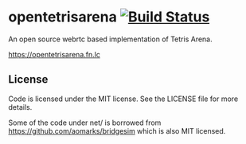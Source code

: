 # opentetrisarena [![Build Status](https://travis-ci.org/d4l3k/opentetrisarena.svg?branch=master)](https://travis-ci.org/d4l3k/opentetrisarena)
An open source webrtc based implementation of Tetris Arena.

https://opentetrisarena.fn.lc


## License

Code is licensed under the MIT license. See the LICENSE file for more details.

Some of the code under net/ is borrowed from https://github.com/aomarks/bridgesim which is also MIT licensed.
